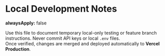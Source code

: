 # Local Development Notes

**alwaysApply:** false

Use this file to document temporary local-only testing or feature branch instructions.
Never commit API keys or local `.env` files.  
Once verified, changes are merged and deployed automatically to **Vercel Production**.
